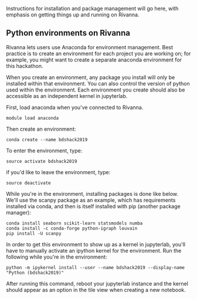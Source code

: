 Instructions for installation and package management will go here, with emphasis on getting things up and running on Rivanna.

## Python environments on Rivanna

Rivanna lets users use Anaconda for environment management. Best practice is to create an environment for each project you are working on; for example, you might want to create a separate anaconda environment for this hackathon.

When you create an environment, any package you install will only be installed within that environment. You can also control the version of python used within the environment. Each environment you create should also be accessible as an independent kernel in jupyterlab.

First, load anaconda when you've connected to Rivanna.

```
module load anaconda
```

Then create an environment:

```
conda create --name bdshack2019
```

To enter the environment, type:

```
source activate bdshack2019
```

if you'd like to leave the environment, type:

```
source deactivate
```

While you're in the environment, installing packages is done like below. We'll use the scanpy package as an example, which has requirements installed via conda, and then is itself installed with pip (another package manager):

```
conda install seaborn scikit-learn statsmodels numba
conda install -c conda-forge python-igraph louvain
pip install -U scanpy
```

In order to get this environment to show up as a kernel in jupyterlab, you'll have to manually activate an ipython kernel for the environment. Run the following while you're in the environment:

```
python -m ipykernel install --user --name bdshack2019 --display-name "Python (bdshack2019)"
```

After running this command, reboot your jupyterlab instance and the kernel should appear as an option in the tile view when creating a new notebook.
